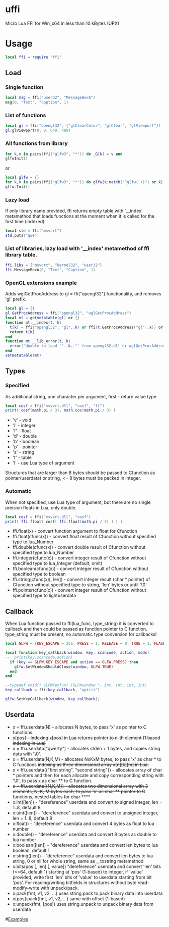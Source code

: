 # uffi
Micro Lua FFI for Win_x64 in less than 10 kBytes (UPX)
# Usage
```Lua
local ffi = require "ffi"
```
## Load
### Single function
```Lua
local msg = ffi("user32", "MessageBoxA")
msg(0, "Text", "Caption", 1)
```
### List of functions
```Lua
local gl = ffi("opengl32", {"glClearColor", "glClear", "glViewport"})
gl.glViewport(0, 0, 640, 480)
```
### All functions from library
```Lua
for k,v in pairs(ffi("glfw3", "*")) do _G[k] = v end
glfwInit()
```
or 
```Lua
local glfw = {}
for k,v in pairs(ffi("glfw3", "*")) do glfw[k:match("^glfw(.+)") or k] = v end
glfw.Init()
```
### Lazy load
If only library name provided, ffi returns empty table with '__index' metamethod that loads functions at the moment when it is called for the first time (indexed).
```Lua
local std = ffi("msvcrt")
std.puts("qwe")
```
### List of libraries, lazy load with '__index' metamethod of ffi library table.
```Lua
ffi.libs = {"msvcrt", "kernel32", "user32"}
ffi.MessageBoxA(0, "Text", "Caption", 1)
```
### OpenGL extensions example
Adds wglGetProcAddress to gl = ffi("opengl32") functionality, and removes 'gl' prefix.
```Lua
local gl = {}
gl.GetProcAddress = ffi("opengl32", "wglGetProcAddress")
local mt = getmetatable(gl) or {}
function mt.__index(t, k) 
  t[k] = ffi("opengl32", "gl"..k) or ffi(t.GetProcAddress("gl"..k)) or getmetatable(t).__lib_error(t, "gl"..k)
  return t[k]
end
function mt.__lib_error(t, k) 
  error("Unable to load '"..k.."' from opengl32.dll or wglGetProcAddress") 
end
setmetatable(mt)
```
## Types
### Specified
As additional string, one character per argument, first - return value type
```Lua
local cosf = ffi("msvcrt.dll", "cosf", "ff")
print( cosf(math.pi / 3), math.cos(math.pi / 3) )
```
* 'v' - void
* 'i' - integer
* 'f' - float
* 'd' - double
* 'b' - boolean
* 'p' - pointer
* 's' - string
* 't' - table
* 'l' - use Lua type of argument

Structures that are larger than 8 bytes should be passed to Cfunction as pointer(userdata) or string, <= 8 bytes must be packed in integer.
### Automatic
When not specified, use Lua type of argument, but there are no single preision floats in Lua, only double.
```Lua
local cosf = ffi("msvcrt.dll", "cosf")
print( ffi.float( cosf( ffi.float(math.pi / 3) ) ) )
```
* ffi.float(x) - convert function argument to float for Cfunction
* ffi.float(cfunc(x)) - convert float result of Cfunction without specified type to lua_Number
* ffi.double(cfunc(x)) - convert double result of Cfunction without specified type to lua_Number
* ffi.integer(cfunc(x)) - convert integer result of Cfunction without specified type to lua_Integer (default, omit)
* ffi.boolean(cfunc(x)) - convert integer result of Cfunction without specified type to boolean
* ffi.string(cfunc(x)[, len]) - convert integer result (char * pointer) of Cfunction without specified type to string, 'len' bytes or until '\0'
* ffi.pointer(cfunc(x)) - convert integer result of Cfunction without specified type to lightuserdata
## Callback
When Lua function passed to ffi(lua_func, type_string) it is converted to callback and then could be passed as function pointer to C function.
type_string must be present, no automatic type conversion for callbacks!
```Lua
local GLFW = {KEY_ESCAPE = 256, PRESS = 1, RELEASE = 0, TRUE = 1, FLASE = 0}

local function key_callback(window, key, scancode, action, mods)
--  print(key,scancode,action)
  if (key == GLFW.KEY_ESCAPE and action == GLFW.PRESS) then
    glfw.SetWindowShouldClose(window, GLFW.TRUE)
  end
end

--typedef void(* GLFWkeyfun) (GLFWwindow *, int, int, int, int)
key_callback = ffi(key_callback, "vpiiii")

glfw.SetKeyCallback(window, key_callback);
```
## Userdata
* x = ffi.userdata(N) - allocates N bytes, to pass 'x' as pointer to C functions.
* ~~x[pos] - Indexing x[pos] in Lua returns pointer to n-th element (1 based indexing in Lua)~~
* x = ffi.userdata("qwerty") - allocates strlen + 1 bytes, and copies string data with '\0'.
* x = ffi.userdata(N,K,M) - allocates NxKxM bytes, to pass 'x' as char * to C functions ~~indexing as three dimensional array x[n][k][m] in Lua.~~
* x = ffi.userdata({"first string", "second string"}) - allocates array of char * pointers and then for each allocate and copy corresponding string with '\0', to pass x as char ** to C function.
* ~~x = ffi.userdata({N,K,M}) - allocates two dimensional array with 3 elements, N, K, M bytes each, to pass 'x' as char ** pointer to C functions, nested tables for char ****~~
* x:int([len]) - "dereference" userdata and convert to signed integer, len = 1..8, default 8
* x:uint([len]) - "dereference" userdata and convert to unsigned integer, len = 1..8, default 8
* x:float() - "dereference" userdata and convert 4 bytes as float to lua number
* x:double() - "dereference" userdata and convert 8 bytes as double to lua number
* x:boolean([len]) - "dereference" userdata and convert len bytes to lua boolean, default 1
* x:string([len]) - "dereference" userdata and convert len bytes to lua string, 0 or nil for whole string, same as __tostring metamethod
* x:bits(pos [, len] [, value]) "dereference" userdata and convert 'len' bits (<=64, default 1) starting at 'pos' (1-based) to integer, if 'value' provided, write first 'len' bits of 'value' to userdata starting from bit 'pos'.
For reading/writing bitfields in structures without byte read-modify-write with unpack/pack.
* x:pack(fmt, v1, v2, ...) uses string.pack to pack binary data into userdata
* x[pos]:pack(fmt, v1, v2, ...) same with offset (1-based)
* x:unpack(fmt, [pos]) uses string.unpack to unpack binary data from userdata

#[Examples](example/examples.md)
